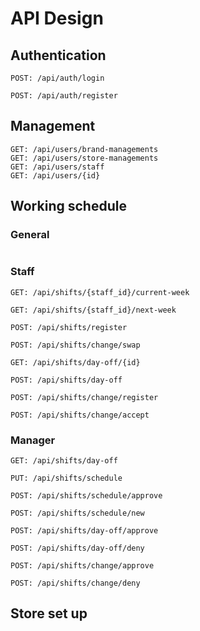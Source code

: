 # API Design

## Authentication

```
POST: /api/auth/login

POST: /api/auth/register
```

## Management

```
GET: /api/users/brand-managements
GET: /api/users/store-managements
GET: /api/users/staff
GET: /api/users/{id}

```

## Working schedule

### General

```

```

### Staff

```
GET: /api/shifts/{staff_id}/current-week

GET: /api/shifts/{staff_id}/next-week

POST: /api/shifts/register

POST: /api/shifts/change/swap

GET: /api/shifts/day-off/{id}

POST: /api/shifts/day-off

POST: /api/shifts/change/register

POST: /api/shifts/change/accept
```

### Manager

```
GET: /api/shifts/day-off

PUT: /api/shifts/schedule

POST: /api/shifts/schedule/approve

POST: /api/shifts/schedule/new

POST: /api/shifts/day-off/approve

POST: /api/shifts/day-off/deny

POST: /api/shifts/change/approve

POST: /api/shifts/change/deny
```

## Store set up

```

```
